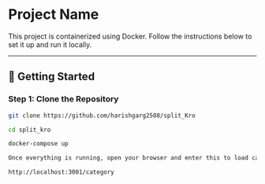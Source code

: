 # Project Name

This project is containerized using Docker. Follow the instructions below to set it up and run it locally.

---

## 🚀 Getting Started

### Step 1: Clone the Repository

```bash
git clone https://github.com/harishgarg2508/split_Kro

cd split_kro

docker-compose up

Once everything is running, open your browser and enter this to load categories

http://localhost:3001/category
